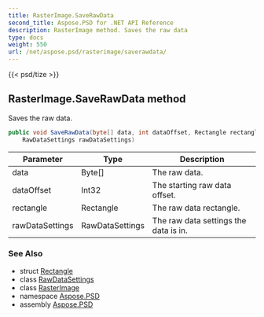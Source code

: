 ```yaml
---
title: RasterImage.SaveRawData
second_title: Aspose.PSD for .NET API Reference
description: RasterImage method. Saves the raw data
type: docs
weight: 550
url: /net/aspose.psd/rasterimage/saverawdata/
---
```

{{< psd/tize >}}
## RasterImage.SaveRawData method

Saves the raw data.

```csharp
public void SaveRawData(byte[] data, int dataOffset, Rectangle rectangle, 
    RawDataSettings rawDataSettings)
```

| Parameter | Type | Description |
| --- | --- | --- |
| data | Byte[] | The raw data. |
| dataOffset | Int32 | The starting raw data offset. |
| rectangle | Rectangle | The raw data rectangle. |
| rawDataSettings | RawDataSettings | The raw data settings the data is in. |

### See Also

* struct [Rectangle](../../rectangle/)
* class [RawDataSettings](../../rawdatasettings/)
* class [RasterImage](../)
* namespace [Aspose.PSD](../../rasterimage/)
* assembly [Aspose.PSD](../../../)


